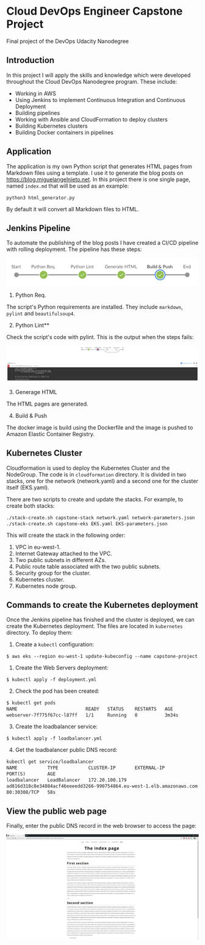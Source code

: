 # Cloud DevOps Engineer Capstone Project

 Final project of the DevOps Udacity Nanodegree

## Introduction

In this project I will apply the skills and knowledge which were developed throughout the Cloud DevOps Nanodegree program. These include:

- Working in AWS
- Using Jenkins to implement Continuous Integration and Continuous Deployment
- Building pipelines
- Working with Ansible and CloudFormation to deploy clusters
- Building Kubernetes clusters
- Building Docker containers in pipelines

## Application

The application is my own Python script that generates HTML pages from Markdown files using a template. I use it to generate the blog posts on <https://blog.miguelangelnieto.net>. In this project there is one single page, named `index.md` that will be used as an example:

```
python3 html_generator.py 
```

By default it will convert all Markdown files to HTML.

## Jenkins Pipeline

To automate the publishing of the blog posts I have created a CI/CD pipeline with rolling deployment. The pipeline has these steps:

![Jenkins Pipeline](./doc/pipeline_steps.png)

1. Python Req.

The script's Python requirements are installed. They include `markdown`, `pylint` and `beautifulsoup4`.

2. Python Lint**

Check the script's code with pylint. This is the output when the steps fails:

![Failed Lint](./doc/lint_failed.png)

3. Generage HTML

The HTML pages are generated.

4. Build & Push

The docker image is build using the Dockerfile and the image is pushed to Amazon Elastic Container Registry.

## Kubernetes Cluster

Cloudformation is used to deploy the Kubernetes Cluster and the NodeGroup. The code is in `cloudformation` directory. It is divided in two stacks, one for the network (network.yaml) and a second one for the cluster itself (EKS.yaml).

There are two scripts to create and update the stacks. For example, to create both stacks:

```
./stack-create.sh capstone-stack network.yaml network-parameters.json
./stack-create.sh capstone-eks EKS.yaml EKS-parameters.json
```
This will create the stack in the following order:

1. VPC in eu-west-1.
2. Internet Gateway attached to the VPC.
3. Two public subnets in different AZs.
4. Public route table associated with the two public subnets.
5. Security group for the cluster.
6. Kubernetes cluster.
7. Kubernetes node group.

## Commands to create the Kubernetes deployment

Once the Jenkins pipeline has finished and the cluster is deployed, we can create the Kubernetes deployment. The files are located in `kubernetes` directory. To deploy them:

1. Create a  `kubectl` configuration:

```
$ aws eks --region eu-west-1 update-kubeconfig --name capstone-project
```

1. Create the Web Servers deployment:

```
$ kubectl apply -f deployment.yml
```

2. Check the pod has been created:

```
$ kubectl get pods
NAME                         READY   STATUS    RESTARTS   AGE
webserver-7f775f67cc-l87ff   1/1     Running   0          3m34s
```

3. Create the loadbalancer service:

```
$ kubectl apply -f loadbalancer.yml
```

4. Get the loadbalancer public DNS record:

```
kubectl get service/loadbalancer
NAME           TYPE           CLUSTER-IP       EXTERNAL-IP                                                              PORT(S)        AGE
loadbalancer   LoadBalancer   172.20.100.179   ad816d318c8e34084acf46eeeedd3266-990754864.eu-west-1.elb.amazonaws.com   80:30308/TCP   58s
```

## View the public web page

Finally, enter the public DNS record in the web browser to access the page:

![Webpage](./doc/web.png)